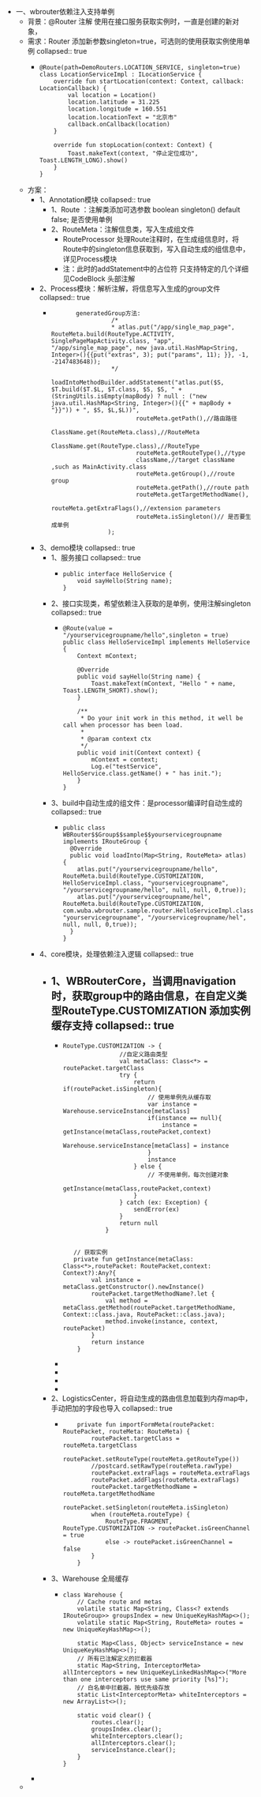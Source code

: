 - 一、wbrouter依赖注入支持单例
	- 背景：@Router 注解 使用在接口服务获取实例时，一直是创建的新对象，
	- 需求：Router 添加新参数singleton=true，可选则的使用获取实例使用单例
	  collapsed:: true
		- ```
		  @Route(path=DemoRouters.LOCATION_SERVICE, singleton=true)
		  class LocationServiceImpl : ILocationService {
		      override fun startLocation(context: Context, callback: LocationCallback) {
		          val location = Location()
		          location.latitude = 31.225
		          location.longitude = 160.551
		          location.locationText = "北京市"
		          callback.onCallback(location)
		      }
		  
		      override fun stopLocation(context: Context) {
		          Toast.makeText(context, "停止定位成功", Toast.LENGTH_LONG).show()
		      }
		  }
		  ```
	- 方案：
		- 1、Annotation模块
		  collapsed:: true
			- 1、Route ：注解类添加可选参数 boolean singleton() default false; 是否使用单例
			- 2、RouteMeta：注解信息类，写入生成组文件
				- RouteProcessor 处理Route注释时，在生成组信息时，将Route中的singleton信息获取到，写入自动生成的组信息中，详见Process模块
				- 注：此时的addStatement中的占位符 只支持特定的几个详细见CodeBlock 头部注解
		- 2、Process模块：解析注解，将信息写入生成的group文件
		  collapsed:: true
			- ```
			         generatedGroup方法:          
			                   /*
			                   * atlas.put("/app/single_map_page", RouteMeta.build(RouteType.ACTIVITY, SinglePageMapActivity.class, "app", "/app/single_map_page", new java.util.HashMap<String, Integer>(){{put("extras", 3); put("params", 11); }}, -1, -2147483648));
			                   */
			                  loadIntoMethodBuilder.addStatement("atlas.put($S, $T.build($T.$L, $T.class, $S, $S, " + (StringUtils.isEmpty(mapBody) ? null : ("new java.util.HashMap<String, Integer>(){{" + mapBody + "}}")) + ", $S, $L,$L))",
			                          routeMeta.getPath(),//路由路径
			                          ClassName.get(RouteMeta.class),//RouteMeta
			                          ClassName.get(RouteType.class),//RouteType
			                          routeMeta.getRouteType(),//type
			                          className,//target className ,such as MainActivity.class
			                          routeMeta.getGroup(),//route group
			                          routeMeta.getPath(),//route path
			                          routeMeta.getTargetMethodName(),
			                          routeMeta.getExtraFlags(),//extension parameters
			                          routeMeta.isSingleton()// 是否要生成单例
			                  );
			  ```
		- 3、demo模块
		  collapsed:: true
			- 1、服务接口
			  collapsed:: true
				- ```
				  public interface HelloService {
				      void sayHello(String name);
				  }
				  ```
			- 2、接口实现类，希望依赖注入获取的是单例，使用注解singleton
			  collapsed:: true
				- ```
				  @Route(value = "/yourservicegroupname/hello",singleton = true)
				  public class HelloServiceImpl implements HelloService {
				      Context mContext;
				  
				      @Override
				      public void sayHello(String name) {
				          Toast.makeText(mContext, "Hello " + name, Toast.LENGTH_SHORT).show();
				      }
				  
				      /**
				       * Do your init work in this method, it well be call when processor has been load.
				       *
				       * @param context ctx
				       */
				      public void init(Context context) {
				          mContext = context;
				          Log.e("testService", HelloService.class.getName() + " has init.");
				      }
				  }
				  ```
			- 3、build中自动生成的组文件：是processor编译时自动生成的
			  collapsed:: true
				- ```
				  public class WBRouter$$Group$$sample$$yourservicegroupname implements IRouteGroup {
				    @Override
				    public void loadInto(Map<String, RouteMeta> atlas) {
				      atlas.put("/yourservicegroupname/hello", RouteMeta.build(RouteType.CUSTOMIZATION, HelloServiceImpl.class, "yourservicegroupname", "/yourservicegroupname/hello", null, null, 0,true));
				      atlas.put("/yourservicegroupname/hel", RouteMeta.build(RouteType.CUSTOMIZATION, com.wuba.wbrouter.sample.router.HelloServiceImpl.class, "yourservicegroupname", "/yourservicegroupname/hel", null, null, 0,true));
				    }
				  }
				  ```
		- 4、core模块，处理依赖注入逻辑
		  collapsed:: true
			- 1、WBRouterCore，当调用navigation时，获取group中的路由信息，在自定义类型RouteType.CUSTOMIZATION 添加实例缓存支持
			  collapsed:: true
				-
				- ```
				  RouteType.CUSTOMIZATION -> {
				                  //自定义路由类型
				                  val metaClass: Class<*> = routePacket.targetClass
				                  try {
				                      return if(routePacket.isSingleton){
				                          // 使用单例先从缓存取
				                          var instance = Warehouse.serviceInstance[metaClass]
				                          if(instance == null){
				                              instance = getInstance(metaClass,routePacket,context)
				                              Warehouse.serviceInstance[metaClass] = instance
				                          }
				                          instance
				                      } else {
				                          // 不使用单例，每次创建对象
				                          getInstance(metaClass,routePacket,context)
				                      }
				                  } catch (ex: Exception) {
				                      sendError(ex)
				                  }
				                  return null
				              }
				              
				              
				     // 获取实例         
				     private fun getInstance(metaClass: Class<*>,routePacket: RoutePacket,context: Context?):Any?{
				          val instance = metaClass.getConstructor().newInstance()
				          routePacket.targetMethodName?.let {
				              val method = metaClass.getMethod(routePacket.targetMethodName, Context::class.java, RoutePacket::class.java);
				              method.invoke(instance, context, routePacket)
				          }
				          return instance
				      }
				  ```
				-
				-
				-
				-
			- 2、LogisticsCenter，将自动生成的路由信息加载到内存map中，手动把加的字段也导入
			  collapsed:: true
				- ```
				      private fun importFormMeta(routePacket: RoutePacket, routeMeta: RouteMeta) {
				          routePacket.targetClass = routeMeta.targetClass
				          routePacket.setRouteType(routeMeta.getRouteType())
				          //postcard.setRawType(routeMeta.rawType)
				          routePacket.extraFlags = routeMeta.extraFlags
				          routePacket.addFlags(routeMeta.extraFlags)
				          routePacket.targetMethodName = routeMeta.targetMethodName
				          routePacket.setSingleton(routeMeta.isSingleton)
				          when (routeMeta.routeType) {
				              RouteType.FRAGMENT, RouteType.CUSTOMIZATION -> routePacket.isGreenChannel = true
				              else -> routePacket.isGreenChannel = false
				          }
				      }
				  ```
			- 3、Warehouse 全局缓存
				- ```
				  class Warehouse {
				      // Cache route and metas
				      volatile static Map<String, Class<? extends IRouteGroup>> groupsIndex = new UniqueKeyHashMap<>();
				      volatile static Map<String, RouteMeta> routes = new UniqueKeyHashMap<>();
				  
				      static Map<Class, Object> serviceInstance = new UniqueKeyHashMap<>();
				      // 所有已注解定义的拦截器
				      static Map<String, InterceptorMeta> allInterceptors = new UniqueKeyLinkedHashMap<>("More than one interceptors use same priority [%s]");
				      // 白名单中拦截器，按优先级存放
				      static List<InterceptorMeta> whiteInterceptors = new ArrayList<>();
				  
				      static void clear() {
				          routes.clear();
				          groupsIndex.clear();
				          whiteInterceptors.clear();
				          allInterceptors.clear();
				          serviceInstance.clear();
				      }
				  }
				  ```
		-
	-
